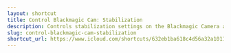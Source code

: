 ```yaml
---
layout: shortcut
title: Control Blackmagic Cam: Stabilization
description: Controls stabilization settings on the Blackmagic Camera app for iOS
slug: control-blackmagic-cam-stabilization
shortcut_url: https://www.icloud.com/shortcuts/632eb1ba618c4d56a32a10111817f6dc
---
```

